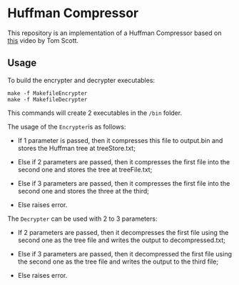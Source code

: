 # Huffman Compressor

This repository is an implementation of a Huffman Compressor based on [this](youtube.com/watch?v=JsTptu56GM8) video by Tom Scott.

## Usage

To build the encrypter and decrypter executables:

```
make -f MakefileEncrypter
make -f MakefileDecrypter
```
This commands will create 2 executables in the `/bin` folder.

The usage of the `Encrypter`is as follows:

- If 1 parameter is passed, then it compresses this file to output.bin and stores the Huffman tree at treeStore.txt;

- Else if 2 parameters are passed, then it compresses the first file into the second one and stores the tree at treeFile.txt;

- Else if 3 parameters are passed, then it compresses the first file into the second one and stores the three at the third;

- Else raises error.

The `Decrypter` can be used with 2 to 3 parameters:

- If 2 parameters are passed, then it decompresses the first file using the second one as the tree file and writes the output to decompressed.txt;

- Else if 3 parameters are passed, then it decompressed the first file using the second one as the tree file and writes the output to the third file;

- Else raises error.

